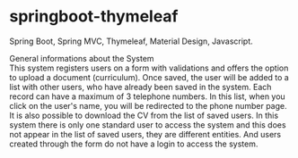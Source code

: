 # springboot-thymeleaf
Spring Boot, Spring MVC, Thymeleaf, Material Design, Javascript.

General informations about the System		
This system  registers users on a form with validations and offers the option to upload a document (curriculum).  Once saved, the user will be added to a list with other users, who have already been saved in the system. Each record can have a maximum of 3 telephone numbers.  In this list, when you click on the user's name, you will be redirected to the phone number page. It is also possible to download the CV from the list of saved users. In this system there is only one standard user to access the system and this does not appear in the list of saved users, they are different entities. And users created through the form 
do not have a login to access the system. 
